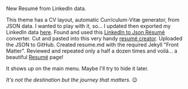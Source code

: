 New Resumé from LinkedIn data.

This theme has a CV layout, automatic Curriculum-Vitæ generator, from JSON data. I wanted to play with it, so... I updated then exported my LinkedIn data [here](https://www.linkedin.com/psettings/member-data). Found and used this [LinkedIn to Json Résumé](https://jmperezperez.com/linkedin-to-json-resume) converter. Cut and pasted into this very handy [resumé creator](http://registry.jsonresume.org). Uploaded the JSON to GitHub. Created resume.md with the required Jekyll "Front Matter". Reviewed and repeated only a half a dozen times and voilá... a beautiful [Resumé](/resume.html) page!

It shows up on the main menu. Maybe I'll try to hide it later.

*It's not the destination but the journey that matters.* :wink:
